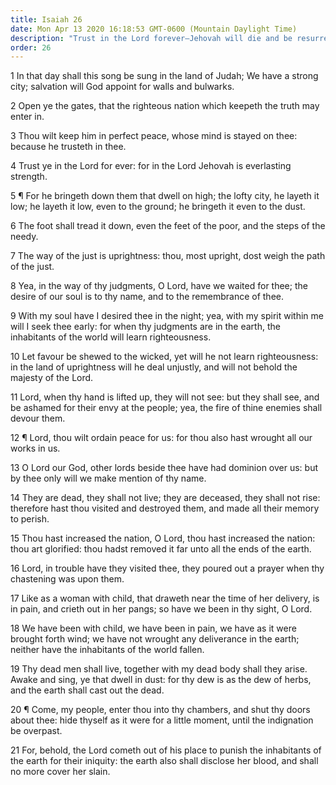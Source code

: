 ```yaml
---
title: Isaiah 26
date: Mon Apr 13 2020 16:18:53 GMT-0600 (Mountain Daylight Time)
description: "Trust in the Lord forever—Jehovah will die and be resurrected—All men will rise in the Resurrection."
order: 26
---
```


1 In that day shall this song be sung in the land of Judah; We have a strong city; salvation will God appoint for walls and bulwarks.

2 Open ye the gates, that the righteous nation which keepeth the truth may enter in.

3 Thou wilt keep him in perfect peace, whose mind is stayed on thee: because he trusteth in thee.

4 Trust ye in the Lord for ever: for in the Lord Jehovah is everlasting strength.

5 ¶ For he bringeth down them that dwell on high; the lofty city, he layeth it low; he layeth it low, even to the ground; he bringeth it even to the dust.

6 The foot shall tread it down, even the feet of the poor, and the steps of the needy.

7 The way of the just is uprightness: thou, most upright, dost weigh the path of the just.

8 Yea, in the way of thy judgments, O Lord, have we waited for thee; the desire of our soul is to thy name, and to the remembrance of thee.

9 With my soul have I desired thee in the night; yea, with my spirit within me will I seek thee early: for when thy judgments are in the earth, the inhabitants of the world will learn righteousness.

10 Let favour be shewed to the wicked, yet will he not learn righteousness: in the land of uprightness will he deal unjustly, and will not behold the majesty of the Lord.

11 Lord, when thy hand is lifted up, they will not see: but they shall see, and be ashamed for their envy at the people; yea, the fire of thine enemies shall devour them.

12 ¶ Lord, thou wilt ordain peace for us: for thou also hast wrought all our works in us.

13 O Lord our God, other lords beside thee have had dominion over us: but by thee only will we make mention of thy name.

14 They are dead, they shall not live; they are deceased, they shall not rise: therefore hast thou visited and destroyed them, and made all their memory to perish.

15 Thou hast increased the nation, O Lord, thou hast increased the nation: thou art glorified: thou hadst removed it far unto all the ends of the earth.

16 Lord, in trouble have they visited thee, they poured out a prayer when thy chastening was upon them.

17 Like as a woman with child, that draweth near the time of her delivery, is in pain, and crieth out in her pangs; so have we been in thy sight, O Lord.

18 We have been with child, we have been in pain, we have as it were brought forth wind; we have not wrought any deliverance in the earth; neither have the inhabitants of the world fallen.

19 Thy dead men shall live, together with my dead body shall they arise. Awake and sing, ye that dwell in dust: for thy dew is as the dew of herbs, and the earth shall cast out the dead.

20 ¶ Come, my people, enter thou into thy chambers, and shut thy doors about thee: hide thyself as it were for a little moment, until the indignation be overpast.

21 For, behold, the Lord cometh out of his place to punish the inhabitants of the earth for their iniquity: the earth also shall disclose her blood, and shall no more cover her slain.
